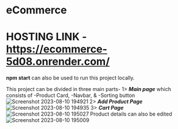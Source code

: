 # eCommerce

# HOSTING LINK - https://ecommerce-5d08.onrender.com/

****npm start**** can also be used to run this project locally.

This project can be divided in three main parts-
1> ***Main page*** which consists of -Product Card, -Navbar, & -Sorting button  
![Screenshot 2023-08-10 194921](https://github.com/abhijeetksinha19/eCommerce/assets/106515990/0628f96e-bb6a-4c48-b927-780ea5eac061)
2> ***Add Product Page***
![Screenshot 2023-08-10 194935](https://github.com/abhijeetksinha19/eCommerce/assets/106515990/bb0f0060-b44c-43ac-a209-186f3724a29f)
3> ***Cart Page***
![Screenshot 2023-08-10 195027](https://github.com/abhijeetksinha19/eCommerce/assets/106515990/899f6fef-e2f9-48bb-b305-0947f5fcff39)
Product details can also be edited
![Screenshot 2023-08-10 195009](https://github.com/abhijeetksinha19/eCommerce/assets/106515990/db3b7010-c15c-478f-8158-bc9423d6ff8d)
